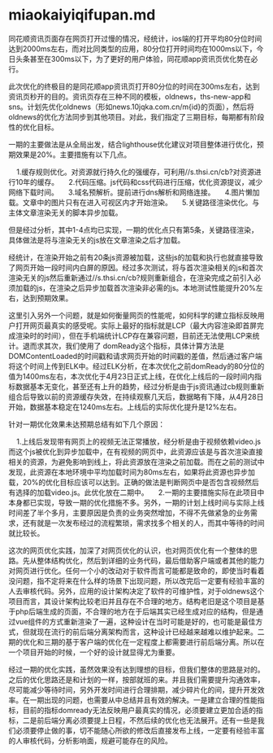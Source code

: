 # miaokaiyiqifupan.md

同花顺资讯页面存在网页打开过慢的情况，经统计，ios端的打开平均80分位时间达到2000ms左右，而对比同类型的应用，80分位打开时间均在1000ms以下，今日头条甚至在300ms以下，为了更好的用户体验，同花顺app资讯页优化势在必行。

此次优化的终极目的是同花顺app资讯页打开80分位的时间在300ms左右，达到资讯页秒开的目的。资讯页存在三种不同的模板，oldnews，ths-new-app和sns。计划先优化oldnews（形如news.10jqka.com.cn/m{id}的页面），然后将oldnews的优化方法同步到其他项目。对此，我们指定了三期目标，每期都有阶段性的优化目标。

一期的主要做法是从全局出发，结合lighthouse优化建议对项目整体进行优化，预期效果是20%。主要措施有以下几点。


    1.缓存规则优化。对资源就行持久化的强缓存，可利用//s.thsi.cn/cb?对资源进行10年的缓存。
    2.代码压缩。js代码和css代码进行压缩，优化资源提议，减少网络下载时间。
    3.域名预解析。提前进行dns解析和网络连接。
    4.图片懒加载。文章中的图片只有在进入可视区内才开始渲染。
    5.关键路径渲染优化。与主体文章渲染无关的脚本异步加载。


但是经过分析，其中1-4点均已实现，一期的优化点只有第5条，关键路径渲染，具体做法是将与渲染无关的js放在文章渲染之后才加载。

经统计，在渲染开始之前有20条js资源被加载，这些js的加载和执行也就直接导致了网页开始一段时间内白屏的原因。经过多次测试，将与首次渲染相关的js和首次渲染无关的js然后重新通过//s.thsi.cn/cb?规则重新组合，在渲染完成之前引入必须加载的js，在渲染之后异步加载首次渲染非必需的js。本地测试性能提升20%左右，达到预期效果。

这里引入另外一个问题，就是如何衡量网页的性能呢，如何科学的建立指标反映用户打开网页最真实的感受呢。实际上最好的指标就是LCP（最大内容渲染即首屏完成渲染时的时间），但在手机端统计LCP存在兼容问题，目前还无法使用LCP来统计。退而求其次，我们使用了 domReady这个指标，具体计算方法是DOMContentLoaded的时间戳和请求网页开始的时间戳的差值，然后通过客户端将这个时间上传到ELK中。经过ELK分析，在本次优化之前domReady的80分位的值为1400ms左右，本次优化于4月23日正式上线，在优化上线后的一段时间内指标数据基本无变化，甚至还有上升的趋势，经过分析是由于js资讯通过cb规则重新组合后导致以前的资源缓存失效，在持续观察几天后，数据略有下降，从4月28日开始，数据基本稳定在1240ms左右。上线后的实际优化提升是12%左右。

针对一期优化效果未达预期总结有如下几个原因：

    1.上线后发现带有网页上的视频无法正常播放，经分析是由于视频依赖video.js而这个js被优化到异步加载中，在有视频的网页中，此资源应该是与首次渲染直接相关的资源，为避免影响到线上，将此资源放在渲染之前加载。而在之前的测试中发现，此资源在本地环境中平均加载时间为80ms左右，如果将此资源也异步加载，20%的优化目标应该可以达到。正确的做法是判断网页中是否包含视频然后有选择的加载video.js。此优化放在二期中。
    2.一期的主要措施实际在此项目中本身都已实现，导致一期的优化措施不多。另外，一期的计划上线时间与实际上线时间差了半个多月，主要原因是负责的业务突然增加，不得不先做紧急的业务需求，还有就是一次发布经过的流程繁琐，需求找多个相关的人，而其中等待的时间就比较长。

这次的网页优化实践，加深了对网页优化的认识，也对网页优化有一个整体的思路。先从整体结构优化，然后到详细的业务代码，最后借助客户端或者其他的能力对网页进行优化。任何一个小的改动对于软件而言可能都是致命的，即使当时看着没问题，指不定将来在什么样的场景下出现问题，所以改完后一定要有经验丰富的人去审核代码。另外，应用的设计架构决定了软件的可维护性，对于oldnews这个项目而言，其设计架构比较老旧并且存在不合理的地方。结构老旧是这个项目是基于php后端生成的页面，不合理的地方在于后端其实已经生成对应的结构，但是通过vue组件的方式重新渲染了一遍，这种设计在当时可能是好的，也可能是最佳方式，但就现在流行的前后端分离架构而言，这种设计已经越来越难以维护起来。二期的优化和三期的基于客户端的优化在一定程度上都需要进行前后端分离。所以在一个项目开始的时候，一个好的设计就显得尤为重要。

经过一期的优化实践，虽然效果没有达到理想的目标，但我们整体的思路是对的。之后的优化思路还是和计划的一样，按部就班的来。并且我们需要提升沟通效率，尽可能减少等待时间，另外开发时间进行合理排期，减少碎片化的间，提升开发效率。在一期出现的问题，也需要从中总结并且有效的解决。一是建立合理的性能指标，目前的指标domready无法反映用户最真实的情况，必须要建立更加合适的指标，二是前后端分离必须要提上日程，不然后续的优化也无法展开。还有一些是我们必须要停止做的事，切不能随心所欲的修改后直接发布上线，一定要有经验丰富的人审核代码，分析影响面，规避可能存在的风险。